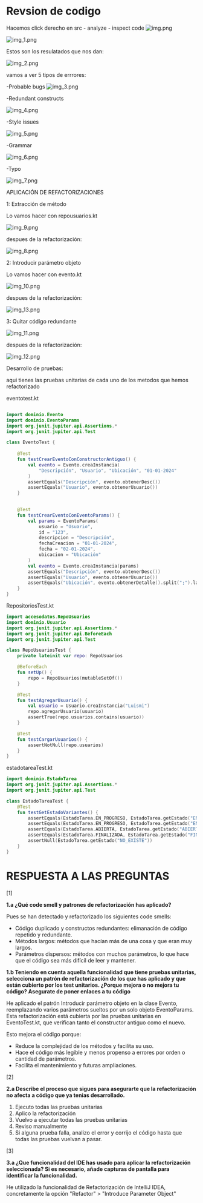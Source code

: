# Revsion de codigo
Hacemos  click derecho en src - analyze - inspect code
![img.png](img.png)

![img_1.png](img_1.png)

Estos son los resulatados que nos dan:

![img_2.png](img_2.png)

vamos a ver 5 tipos de errrores:

-Probable bugs
![img_3.png](img_3.png)

-Redundant constructs

![img_4.png](img_4.png)

-Style issues

![img_5.png](img_5.png)

-Grammar

![img_6.png](img_6.png)

-Typo

![img_7.png](img_7.png)


APLICACIÓN DE REFACTORIZACIONES

1: Extracción de método

Lo vamos hacer con  repousuarios.kt

![img_9.png](img_9.png)

despues de la refactorización:

![img_8.png](img_8.png)


2: Introducir parámetro objeto

Lo vamos hacer con  evento.kt

![img_10.png](img_10.png)

despues de la refactorización:

![img_13.png](img_13.png)


3: Quitar código redundante

![img_11.png](img_11.png)

despues de la refactorización:

![img_12.png](img_12.png)

Desarrollo de pruebas:

aqui tienes  las pruebas unitarias de cada uno de los metodos que hemos refactorizado

eventotest.kt

```kotlin

import dominio.Evento
import dominio.EventoParams
import org.junit.jupiter.api.Assertions.*
import org.junit.jupiter.api.Test

class EventoTest {
    
    @Test
    fun testCrearEventoConConstructorAntiguo() {
        val evento = Evento.creaInstancia(
            "Descripción", "Usuario", "Ubicación", "01-01-2024"
        )
        assertEquals("Descripción", evento.obtenerDesc())
        assertEquals("Usuario", evento.obtenerUsuario())
    }

   
    @Test
    fun testCrearEventoConEventoParams() {
        val params = EventoParams(
            usuario = "Usuario",
            id = "123",
            descripcion = "Descripción",
            fechaCreacion = "01-01-2024",
            fecha = "02-01-2024",
            ubicacion = "Ubicación"
        )
        val evento = Evento.creaInstancia(params)
        assertEquals("Descripción", evento.obtenerDesc())
        assertEquals("Usuario", evento.obtenerUsuario())
        assertEquals("Ubicación", evento.obtenerDetalle().split(";").last())
    }
}

```
RepositoriosTest.kt
```kotlin
import accesodatos.RepoUsuarios
import dominio.Usuario
import org.junit.jupiter.api.Assertions.*
import org.junit.jupiter.api.BeforeEach
import org.junit.jupiter.api.Test

class RepoUsuariosTest {
    private lateinit var repo: RepoUsuarios

    @BeforeEach
    fun setUp() {
        repo = RepoUsuarios(mutableSetOf())
    }

    @Test
    fun testAgregarUsuario() {
        val usuario = Usuario.creaInstancia("Luismi")
        repo.agregarUsuario(usuario)
        assertTrue(repo.usuarios.contains(usuario))
    }

    @Test
    fun testCargarUsuarios() {
        assertNotNull(repo.usuarios)
    }
}
```
estadotareaTest.kt

```kotlin
import dominio.EstadoTarea
import org.junit.jupiter.api.Assertions.*
import org.junit.jupiter.api.Test

class EstadoTareaTest {
    @Test
    fun testGetEstadoVariantes() {
        assertEquals(EstadoTarea.EN_PROGRESO, EstadoTarea.getEstado("EN PROGRESO"))
        assertEquals(EstadoTarea.EN_PROGRESO, EstadoTarea.getEstado("EN_PROGRESO"))
        assertEquals(EstadoTarea.ABIERTA, EstadoTarea.getEstado("ABIERTA"))
        assertEquals(EstadoTarea.FINALIZADA, EstadoTarea.getEstado("FINALIZADA"))
        assertNull(EstadoTarea.getEstado("NO_EXISTE"))
    }
}

```
# RESPUESTA A LAS PREGUNTAS

[1]

**1.a ¿Qué code smell y patrones de refactorización has aplicado?**

Pues se han detectado y refactorizado los siguientes code smells:


- Código duplicado y constructos redundantes: elimanación de código repetido y redundante.
- Métodos largos: métodos que hacían más de una cosa y que eran muy largos.
- Parámetros dispersos: métodos con muchos parámetros, lo que hace que el código sea más difícil de leer y mantener.

**1.b Teniendo en cuenta aquella funcionalidad que tiene pruebas unitarias, selecciona un patrón de refactorización de los que has aplicado y que están cubierto por los test unitarios. ¿Porque mejora o no mejora tu código? Asegurate de poner enlaces a tu código**

He aplicado el patrón Introducir parámetro objeto en la clase Evento, reemplazando varios parámetros sueltos por un solo objeto EventoParams. Esta refactorización está cubierta por las pruebas unitarias en EventoTest.kt, que verifican tanto el constructor antiguo como el nuevo.

Esto mejora el código porque:

- Reduce la complejidad de los métodos y facilita su uso.
- Hace el código más legible y menos propenso a errores por orden o cantidad de parámetros.
- Facilita el mantenimiento y futuras ampliaciones.

[2]

**2.a Describe el proceso que sigues para asegurarte que la refactorización no afecta a código que ya tenias desarrollado.**

1. Ejecuto todas las pruebas unitarias
2. Aplico la refactorización
3. Vuelvo a ejecutar todas las pruebas unitarias
4. Reviso manualmente
5. Si alguna prueba falla, analizo el error y corrijo el código hasta que todas las pruebas vuelvan a pasar.


[3]

**3.a ¿Que funcionalidad del IDE has usado para aplicar la refactorización seleccionada? Si es necesario, añade capturas de pantalla para identificar la funcionalidad.**

He utilizado la funcionalidad de Refactorización de IntelliJ IDEA, concretamente la opción "Refactor" > "Introduce Parameter Object"